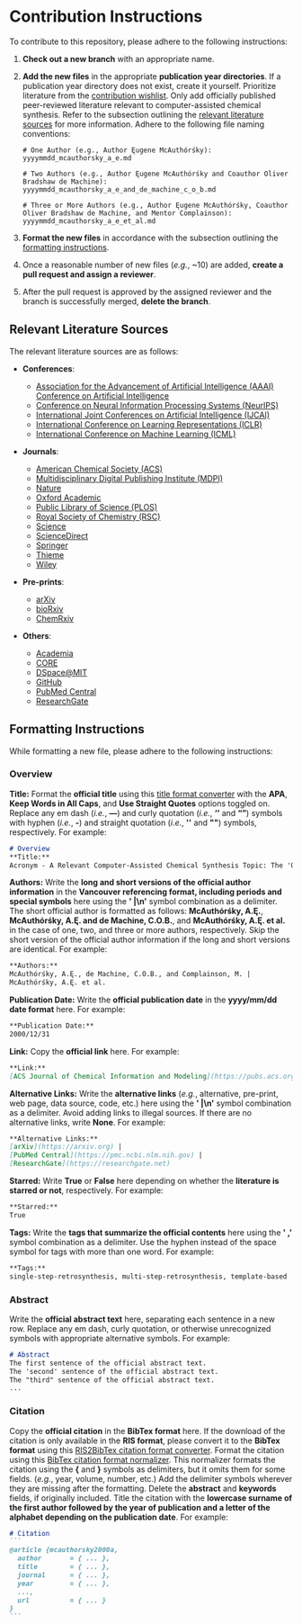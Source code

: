 # Contribution Instructions
To contribute to this repository, please adhere to the following instructions:

1. **Check out a new branch** with an appropriate name.

2. **Add the new files** in the appropriate **publication year directories**.
If a publication year directory does not exist, create it yourself.
Prioritize literature from the [contribution wishlist](/contribution/wishlist.md).
Only add officially published peer-reviewed literature relevant to computer-assisted chemical synthesis.
Refer to the subsection outlining the [relevant literature sources](#relevant-literature-sources) for more information.
Adhere to the following file naming conventions:

    ```
    # One Author (e.g., Author Ęugene McAuthórśky):
    yyyymmdd_mcauthorsky_a_e.md

    # Two Authors (e.g., Author Ęugene McAuthórśky and Coauthor Oliver Bradshaw de Machine):
    yyyymmdd_mcauthorsky_a_e_and_de_machine_c_o_b.md

    # Three or More Authors (e.g., Author Ęugene McAuthórśky, Coauthor Oliver Bradshaw de Machine, and Mentor Complainson):
    yyyymmdd_mcauthorsky_a_e_et_al.md
    ```

3. **Format the new files** in accordance with the subsection outlining the [formatting instructions](#formatting-instructions).

4. Once a reasonable number of new files (_e.g._, ~10) are added, **create a pull request and assign a reviewer**.

5. After the pull request is approved by the assigned reviewer and the branch is successfully merged, **delete the branch**.


## Relevant Literature Sources
The relevant literature sources are as follows:

- **Conferences**:
  - [Association for the Advancement of Artificial Intelligence (AAAI) Conference on Artificial Intelligence](https://aaai.org/conference/aaai)
  - [Conference on Neural Information Processing Systems (NeurIPS)](https://nips.cc)
  - [International Joint Conferences on Artificial Intelligence (IJCAI)](https://ijcai.org)
  - [International Conference on Learning Representations (ICLR)](https://iclr.cc)
  - [International Conference on Machine Learning (ICML)](https://icml.cc)

- **Journals**:
  - [American Chemical Society (ACS)](https://pubs.acs.org/action/doSearch)
  - [Multidisciplinary Digital Publishing Institute (MDPI)](https://mdpi.com/search)
  - [Nature](https://nature.com/search/advanced)
  - [Oxford Academic](https://academic.oup.com/journals/search-results)
  - [Public Library of Science (PLOS)](https://journals.plos.org/plosone/search)
  - [Royal Society of Chemistry (RSC)](https://pubs.rsc.org/en/search/advancedsearch)
  - [Science](https://science.org/search/advanced)
  - [ScienceDirect](https://sciencedirect.com/search)
  - [Springer](https://link.springer.com/advanced-search)
  - [Thieme](https://thieme-connect.com/products/all/search)
  - [Wiley](https://onlinelibrary.wiley.com/search/advanced)

- **Pre-prints**:
  - [arXiv](https://arxiv.org/search/advanced)
  - [bioRxiv](https://biorxiv.org/search)
  - [ChemRxiv](https://chemrxiv.org/engage/chemrxiv/search-dashboard)

- **Others**:
  - [Academia](https://academia.edu)
  - [CORE](https://core.ac.uk)
  - [DSpace@MIT](https://dspace.mit.edu/discover)
  - [GitHub](https://github.com/search/advanced)
  - [PubMed Central](https://ncbi.nlm.nih.gov/pmc/advanced)
  - [ResearchGate](https://researchgate.net/search.Search.html)


## Formatting Instructions
While formatting a new file, please adhere to the following instructions:


### Overview
**Title:**
Format the **official title** using this [title format converter](https://titlecaseconverter.com) with the **APA**, **Keep Words in All Caps**, and **Use Straight Quotes** options toggled on.
Replace any em dash (_i.e._, **—**) and curly quotation (_i.e._, **‘’** and **“”**) symbols with hyphen (_i.e._, **-**) and straight quotation (_i.e._, **''** and **""**) symbols, respectively. 
For example:

```markdown
# Overview
**Title:**
Acronym - A Relevant Computer-Assisted Chemical Synthesis Topic: The 'Official' "Title"
```

**Authors:**
Write the **long and short versions of the official author information** in the **Vancouver referencing format, including periods and special symbols** here using the **' |\n'** symbol combination as a delimiter.
The short official author is formatted as follows: **McAuthórśky, A.Ę.**, **McAuthórśky, A.Ę. and de Machine, C.O.B.**, and **McAuthórśky, A.Ę. et al.** in the case of one, two, and three or more authors, respectively.
Skip the short version of the official author information if the long and short versions are identical.
For example:

```markdown
**Authors:**
McAuthórśky, A.Ę., de Machine, C.O.B., and Complainson, M. |
McAuthórśky, A.Ę. et al.
```

**Publication Date:**
Write the **official publication date** in the **yyyy/mm/dd date format** here.
For example:

```markdown
**Publication Date:**
2000/12/31
```

**Link:**
Copy the **official link** here.
For example:

```markdown
**Link:**
[ACS Journal of Chemical Information and Modeling](https://pubs.acs.org/journal/jcisd8)
```

**Alternative Links:**
Write the **alternative links** (_e.g._, alternative, pre-print, web page, data source, code, etc.) here using the **' |\n'** symbol combination as a delimiter.
Avoid adding links to illegal sources.
If there are no alternative links, write **None**.
For example:

```markdown
**Alternative Links:**
[arXiv](https://arxiv.org) |
[PubMed Central](https://pmc.ncbi.nlm.nih.gov) |
[ResearchGate](https://researchgate.net)
```

**Starred:**
Write **True** or **False** here depending on whether the **literature is starred or not**, respectively.
For example:

```markdown
**Starred:**
True
```

**Tags:**
Write the **tags that summarize the official contents** here using the **' ,'** symbol combination as a delimiter.
Use the hyphen instead of the space symbol for tags with more than one word.
For example:

```markdown
**Tags:**
single-step-retrosynthesis, multi-step-retrosynthesis, template-based
```


### Abstract
Write the **official abstract text** here, separating each sentence in a new row.
Replace any em dash, curly quotation, or otherwise unrecognized symbols with appropriate alternative symbols. 
For example:

```markdown
# Abstract
The first sentence of the official abstract text.
The 'second' sentence of the official abstract text.
The "third" sentence of the official abstract text.
...
```


### Citation
Copy the **official citation** in the **BibTex format** here.
If the download of the citation is only available in the **RIS format**, please convert it to the **BibTex format** using this [RIS2BibTex citation format converter](https://www.bruot.org/ris2bib).
Format the citation using this [BibTex citation format normalizer](https://hsborges.github.io/bibtex-normalizer).
This normalizer formats the citation using the **{** and **}** symbols as delimiters, but it omits them for some fields. (_e.g._, year, volume, number, etc.)
Add the delimiter symbols wherever they are missing after the formatting.
Delete the **abstract** and **keywords** fields, if originally included.
Title the citation with the **lowercase surname of the first author followed by the year of publication and a letter of the alphabet depending on the publication date**.
For example:

````markdown
# Citation
```
@article {mcauthorsky2000a,
  author       = { ... },
  title        = { ... },
  journal      = { ... },
  year         = { ... },
  ...,
  url          = { ... }
}
```
````
